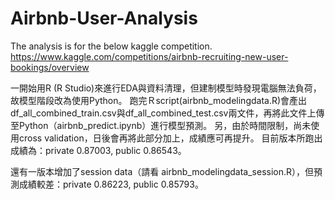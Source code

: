 # Airbnb-User-Analysis
The analysis is for the below kaggle competition.
https://www.kaggle.com/competitions/airbnb-recruiting-new-user-bookings/overview


一開始用R (R Studio)來進行EDA與資料清理，但建制模型時發現電腦無法負荷，故模型階段改為使用Python。
跑完Ｒscript(airbnb_modelingdata.R)會產出df_all_combined_train.csv與df_all_combined_test.csv兩文件，再將此文件上傳至Python（airbnb_predict.ipynb）進行模型預測。
另，由於時間限制，尚未使用cross validation，日後會再將此部分加上，成績應可再提升。
目前版本所跑出成績為：private 0.87003, public 0.86543。

還有一版本增加了session data（請看 airbnb_modelingdata_session.R），但預測成績較差：private 0.86223, public 0.85793。
